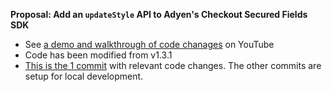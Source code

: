 **Proposal: Add an `updateStyle` API to Adyen's Checkout Secured Fields SDK**

* See [a demo and walkthrough of code chanages](https://www.youtube.com/watch?v=W5emhIbp59w&authuser=0) on YouTube
* Code has been modified from v1.3.1
* [This is the 1 commit](https://github.com/seanpoulter/adyen--proposal-for-updateStyle-API/commit/83d5d704bd9d305655dfebe887f26fce23133f7a) with relevant code changes. The other commits are setup for local development.
